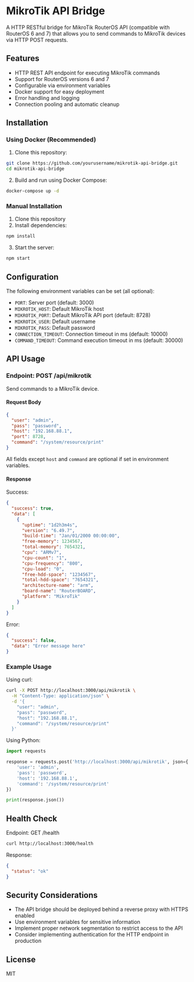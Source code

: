 # MikroTik API Bridge

A HTTP RESTful bridge for MikroTik RouterOS API (compatible with RouterOS 6 and 7) that allows you to send commands to MikroTik devices via HTTP POST requests.

## Features

- HTTP REST API endpoint for executing MikroTik commands
- Support for RouterOS versions 6 and 7
- Configurable via environment variables
- Docker support for easy deployment
- Error handling and logging
- Connection pooling and automatic cleanup

## Installation

### Using Docker (Recommended)

1. Clone this repository:
```bash
git clone https://github.com/yourusername/mikrotik-api-bridge.git
cd mikrotik-api-bridge
```

2. Build and run using Docker Compose:
```bash
docker-compose up -d
```

### Manual Installation

1. Clone this repository
2. Install dependencies:
```bash
npm install
```

3. Start the server:
```bash
npm start
```

## Configuration

The following environment variables can be set (all optional):

- `PORT`: Server port (default: 3000)
- `MIKROTIK_HOST`: Default MikroTik host
- `MIKROTIK_PORT`: Default MikroTik API port (default: 8728)
- `MIKROTIK_USER`: Default username
- `MIKROTIK_PASS`: Default password
- `CONNECTION_TIMEOUT`: Connection timeout in ms (default: 10000)
- `COMMAND_TIMEOUT`: Command execution timeout in ms (default: 30000)

## API Usage

### Endpoint: POST /api/mikrotik

Send commands to a MikroTik device.

#### Request Body

```json
{
  "user": "admin",
  "pass": "password",
  "host": "192.168.88.1",
  "port": 8728,
  "command": "/system/resource/print"
}
```

All fields except `host` and `command` are optional if set in environment variables.

#### Response

Success:
```json
{
  "success": true,
  "data": [
    {
      "uptime": "1d2h3m4s",
      "version": "6.49.7",
      "build-time": "Jan/01/2000 00:00:00",
      "free-memory": 1234567,
      "total-memory": 7654321,
      "cpu": "ARMv7",
      "cpu-count": "1",
      "cpu-frequency": "800",
      "cpu-load": "0",
      "free-hdd-space": "1234567",
      "total-hdd-space": "7654321",
      "architecture-name": "arm",
      "board-name": "RouterBOARD",
      "platform": "MikroTik"
    }
  ]
}
```

Error:
```json
{
  "success": false,
  "data": "Error message here"
}
```

### Example Usage

Using curl:
```bash
curl -X POST http://localhost:3000/api/mikrotik \
  -H "Content-Type: application/json" \
  -d '{
    "user": "admin",
    "pass": "password",
    "host": "192.168.88.1",
    "command": "/system/resource/print"
  }'
```

Using Python:
```python
import requests

response = requests.post('http://localhost:3000/api/mikrotik', json={
    'user': 'admin',
    'pass': 'password',
    'host': '192.168.88.1',
    'command': '/system/resource/print'
})

print(response.json())
```

## Health Check

Endpoint: GET /health
```bash
curl http://localhost:3000/health
```

Response:
```json
{
  "status": "ok"
}
```

## Security Considerations

- The API bridge should be deployed behind a reverse proxy with HTTPS enabled
- Use environment variables for sensitive information
- Implement proper network segmentation to restrict access to the API
- Consider implementing authentication for the HTTP endpoint in production

## License

MIT
